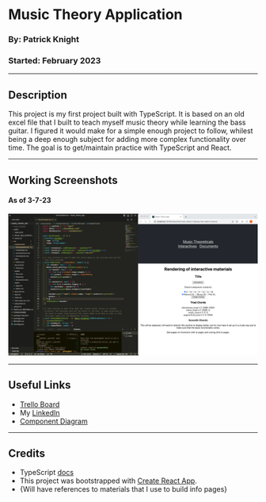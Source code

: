 # Music Theory Application

### By: Patrick Knight
### Started: February 2023
---

## Description

This project is my first project built with TypeScript. It is based on an old excel file that I built to teach myself music theory while learning the bass guitar. I figured it would make for a simple enough project to follow, whilest being a deep enough subject for adding more complex functionality over time. The goal is to get/maintain practice with TypeScript and React.

---
## Working Screenshots

#### As of 3-7-23
<img alt="entity relationship diagram" width='600' src="./public/Building_Music_App.png" />

---
## Useful Links

- [Trello Board](https://trello.com/b/6jddnXT3/musicaltheories)
- My [LinkedIn](https://www.linkedin.com/in/patrick-f-knight/)
- [Component Diagram](https://drive.google.com/file/d/1Ah0cbRoWceVaiB-e1bGWyMIVJP9C-son/view?usp=share_link)

---

## Credits

- TypeScript [docs](https://www.typescriptlang.org/docs/)
- This project was bootstrapped with [Create React App](https://github.com/facebook/create-react-app).
- {Will have references to materials that I use to build info pages}